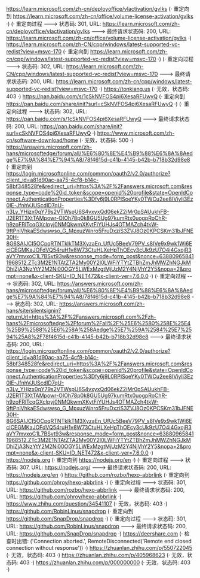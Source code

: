 https://learn.microsoft.com/zh-cn/deployoffice/vlactivation/gvlks (· 重定向到 https://learn.microsoft.com/zh-cn/office/volume-license-activation/gvlks ·)
(· 重定向过程 ---> 状态码: 301, URL: https://learn.microsoft.com/zh-cn/deployoffice/vlactivation/gvlks ---> 最终请求状态码: 200, URL: https://learn.microsoft.com/zh-cn/office/volume-license-activation/gvlks ·)
https://learn.microsoft.com/zh-CN/cpp/windows/latest-supported-vc-redist?view=msvc-170 (· 重定向到 https://learn.microsoft.com/zh-cn/cpp/windows/latest-supported-vc-redist?view=msvc-170 ·)
(· 重定向过程 ---> 状态码: 302, URL: https://learn.microsoft.com/zh-CN/cpp/windows/latest-supported-vc-redist?view=msvc-170 ---> 最终请求状态码: 200, URL: https://learn.microsoft.com/zh-cn/cpp/windows/latest-supported-vc-redist?view=msvc-170 ·)
https://tonkiang.us (· 无效，状态码: 403 ·)
https://pan.baidu.com/s/1cSkNVFOS4pi6XesaRFUwyQ (· 重定向到 https://pan.baidu.com/share/init?surl=cSkNVFOS4pi6XesaRFUwyQ ·)
(· 重定向过程 ---> 状态码: 302, URL: https://pan.baidu.com/s/1cSkNVFOS4pi6XesaRFUwyQ ---> 最终请求状态码: 200, URL: https://pan.baidu.com/share/init?surl=cSkNVFOS4pi6XesaRFUwyQ ·)
https://www.microsoft.com/zh-cn/software-download/home (· 无效，状态码: 500 ·)
https://answers.microsoft.com/zh-hans/microsoftedge/forum/all/%E6%80%8E%E4%B9%88%E6%8A%8Aedge%E7%9A%84%E7%94%A8/78f4615d-c41b-4145-b42b-b718b32d98e8 (· 重定向到 https://login.microsoftonline.com/common/oauth2/v2.0/authorize?client_id=a81d90ac-aa75-4cf8-b14c-58bf348528fe&redirect_uri=https%3A%2F%2Fanswers.microsoft.com&response_type=code%20id_token&scope=openid%20profile&state=OpenIdConnect.AuthenticationProperties%3Dfy6j9L0RPlSoeYKy0TWCu2ee8IViyIi3Ez0IE-JfnhVJUScdID7qU-n3Ly_YHjzx0qY79s2VTWspU6S4vxyxQd06ekZ2iMr0pSAUukhFB-J2ER1T3XtTAMpowr-OIOh78p0k8GU5Ug97kumRtx0uogpRoChR-h9zoFRlTcqGXcIpyj0NMQkwmXKytFiYUHJs4OTMAZch4tkW-9ftPnlVhkaESdwswso_G_MpxuzWnro5FruDxziS3ZVJ8Oz0KPCSKm31bJFNE30H-8G6SAIJCI5OCpqRTNTklkTM3XyzaEn_UfUc5BeeV79PV_s8IVe9x9wk1Wi6EclCEGMKaJOFdVQ54ruH1v8W73CtuHLXeHpThOEcy3cUk9zU7O4i4GxojR3aVY7mvxoC1L7BSvt93w&response_mode=form_post&nonce=638809658411968512.ZTc3M2E1NTAtZTA2My00Y2I0LWFiYTYtZTBhZmJhMWZhNGJkMDhiZjA3NzYtY2M2Ni00OGY5LWExMzgtMjUzM2Y4NjVhY2Y5&nopa=2&prompt=none&x-client-SKU=ID_NET472&x-client-ver=7.6.0.0 ·)
(· 重定向过程 ---> 状态码: 302, URL: https://answers.microsoft.com/zh-hans/microsoftedge/forum/all/%E6%80%8E%E4%B9%88%E6%8A%8Aedge%E7%9A%84%E7%94%A8/78f4615d-c41b-4145-b42b-b718b32d98e8 ---> 状态码: 302, URL: https://answers.microsoft.com/zh-hans/site/silentsignin?returnUrl=https%3A%2F%2Fanswers.microsoft.com%2Fzh-hans%2Fmicrosoftedge%2Fforum%2Fall%2F%25E6%2580%258E%25E4%25B9%2588%25E6%258A%258Aedge%25E7%259A%2584%25E7%2594%25A8%2F78f4615d-c41b-4145-b42b-b718b32d98e8 ---> 最终请求状态码: 200, URL: https://login.microsoftonline.com/common/oauth2/v2.0/authorize?client_id=a81d90ac-aa75-4cf8-b14c-58bf348528fe&redirect_uri=https%3A%2F%2Fanswers.microsoft.com&response_type=code%20id_token&scope=openid%20profile&state=OpenIdConnect.AuthenticationProperties%3Dfy6j9L0RPlSoeYKy0TWCu2ee8IViyIi3Ez0IE-JfnhVJUScdID7qU-n3Ly_YHjzx0qY79s2VTWspU6S4vxyxQd06ekZ2iMr0pSAUukhFB-J2ER1T3XtTAMpowr-OIOh78p0k8GU5Ug97kumRtx0uogpRoChR-h9zoFRlTcqGXcIpyj0NMQkwmXKytFiYUHJs4OTMAZch4tkW-9ftPnlVhkaESdwswso_G_MpxuzWnro5FruDxziS3ZVJ8Oz0KPCSKm31bJFNE30H-8G6SAIJCI5OCpqRTNTklkTM3XyzaEn_UfUc5BeeV79PV_s8IVe9x9wk1Wi6EclCEGMKaJOFdVQ54ruH1v8W73CtuHLXeHpThOEcy3cUk9zU7O4i4GxojR3aVY7mvxoC1L7BSvt93w&response_mode=form_post&nonce=638809658411968512.ZTc3M2E1NTAtZTA2My00Y2I0LWFiYTYtZTBhZmJhMWZhNGJkMDhiZjA3NzYtY2M2Ni00OGY5LWExMzgtMjUzM2Y4NjVhY2Y5&nopa=2&prompt=none&x-client-SKU=ID_NET472&x-client-ver=7.6.0.0 ·)
https://nodejs.org (· 重定向到 https://nodejs.org/en ·)
(· 重定向过程 ---> 状态码: 307, URL: https://nodejs.org/ ---> 最终请求状态码: 200, URL: https://nodejs.org/en ·)
https://github.com/rozbo/hexo-abbrlink (· 重定向到 https://github.com/ohroy/hexo-abbrlink ·)
(· 重定向过程 ---> 状态码: 301, URL: https://github.com/rozbo/hexo-abbrlink ---> 最终请求状态码: 200, URL: https://github.com/ohroy/hexo-abbrlink ·)
https://www.zhihu.com/question/34541107 (· 无效，状态码: 403 ·)
https://github.com/RobinLinus/snapdrop (· 重定向到 https://github.com/SnapDrop/snapdrop ·)
(· 重定向过程 ---> 状态码: 301, URL: https://github.com/RobinLinus/snapdrop ---> 最终请求状态码: 200, URL: https://github.com/SnapDrop/snapdrop ·)
https://deershare.com (· 检查时出错: ('Connection aborted.', RemoteDisconnected('Remote end closed connection without response')) ·)
https://zhuanlan.zhihu.com/p/550722045 (· 无效，状态码: 403 ·)
https://zhuanlan.zhihu.com/p/405968623 (· 无效，状态码: 403 ·)
https://zhuanlan.zhihu.com/p/000000000 (· 无效，状态码: 403 ·)

